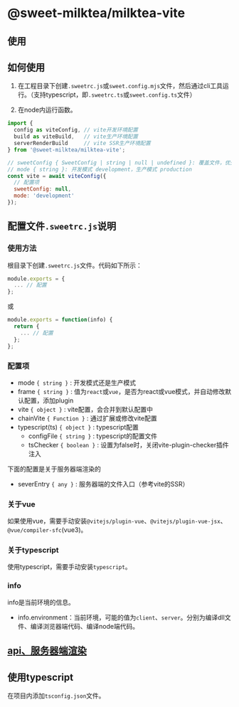 # @sweet-milktea/milktea-vite

## 使用

## 如何使用

1. 在工程目录下创建`.sweetrc.js`或`sweet.config.mjs`文件，然后通过cli工具运行。（支持typescript，即`.sweetrc.ts`或`sweet.config.ts`文件）

2. 在node内运行函数。

```javascript
import {
  config as viteConfig, // vite开发环境配置
  build as viteBuild,   // vite生产环境配置
  serverRenderBuild     // vite SSR生产环境配置
} from '@sweet-milktea/milktea-vite';

// sweetConfig { SweetConfig | string | null | undefined }: 覆盖文件，优先级最高
// mode { string }: 开发模式 development，生产模式 production
const vite = await viteConfig({
  // 配置项
  sweetConfig: null,
  mode: 'development'
});
```

## 配置文件`.sweetrc.js`说明

### 使用方法

根目录下创建`.sweetrc.js`文件。代码如下所示：

```javascript
module.exports = {
  ... // 配置
};
```

或

```javascript
module.exports = function(info) {
  return {
    ... // 配置
  };
};
```

### 配置项

* mode `{ string }` : 开发模式还是生产模式
* frame `{ string }` : 值为`react`或`vue`，是否为react或vue模式，并自动修改默认配置，添加plugin
* vite `{ object }` : vite配置，会合并到默认配置中
* chainVite `{ Function }` : 通过扩展或修改vite配置
* typescript(ts) `{ object }` : typescript配置
    * configFile `{ string }` : typescript的配置文件
    * tsChecker `{ boolean }` : 设置为false时，关闭vite-plugin-checker插件注入

下面的配置是关于服务器端渲染的

* severEntry `{ any }` : 服务器端的文件入口（参考vite的SSR）

### 关于vue

如果使用vue，需要手动安装`@vitejs/plugin-vue`、`@vitejs/plugin-vue-jsx`、`@vue/compiler-sfc`(vue3)。

### 关于typescript

使用typescript，需要手动安装`typescript`。   

### info

info是当前环境的信息。

* info.environment：当前环境，可能的值为`client`、`server`。分别为编译dll文件、编译浏览器端代码、编译node端代码。

## [api、服务器端渲染](https://github.com/duan602728596/sweet/blob/master/packages/server/README.md)

## 使用typescript

在项目内添加`tsconfig.json`文件。